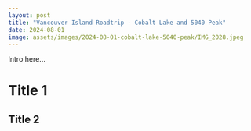 ```yaml
---
layout: post
title: "Vancouver Island Roadtrip - Cobalt Lake and 5040 Peak"
date: 2024-08-01
image: assets/images/2024-08-01-cobalt-lake-5040-peak/IMG_2028.jpeg
---
```

Intro here...

# Title 1

## Title 2
